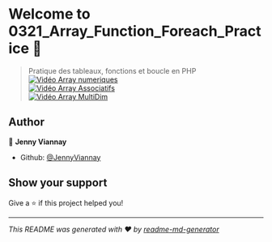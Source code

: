 # Welcome to 0321_Array_Function_Foreach_Practice 👋

> Pratique des tableaux, fonctions et boucle en PHP <br>
> [![Vidéo Array numeriques](https://encrypted-tbn0.gstatic.com/images?q=tbn:ANd9GcRfbU38vYcSxF5DDZbvlazRvQpkcl7cNfdR1Q&usqp=CAU)](https://jumpshare.com/v/A0EPHc0kuNVGfmH1cMgY) <br>
> [![Vidéo Array Associatifs](https://encrypted-tbn0.gstatic.com/images?q=tbn:ANd9GcRfbU38vYcSxF5DDZbvlazRvQpkcl7cNfdR1Q&usqp=CAU)](https://jumpshare.com/v/j6APjLnuNmo8IwRMB2qc) <br>
> [![Vidéo Array MultiDim](https://encrypted-tbn0.gstatic.com/images?q=tbn:ANd9GcRfbU38vYcSxF5DDZbvlazRvQpkcl7cNfdR1Q&usqp=CAU)](https://jumpshare.com/v/hkyg9KVXRtQOEBewFh49) <br>

## Author

👤 **Jenny Viannay**

* Github: [@JennyViannay](https://github.com/JennyViannay)

## Show your support

Give a ⭐️ if this project helped you!


***
_This README was generated with ❤️ by [readme-md-generator](https://github.com/kefranabg/readme-md-generator)_